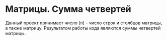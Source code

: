 # Матрицы. Сумма четвертей
Данный проект принимает число (n) - число строк и столбцов матрицы, а также матрицу.
Результатом работы кода являются суммы четвертей матрицы.
